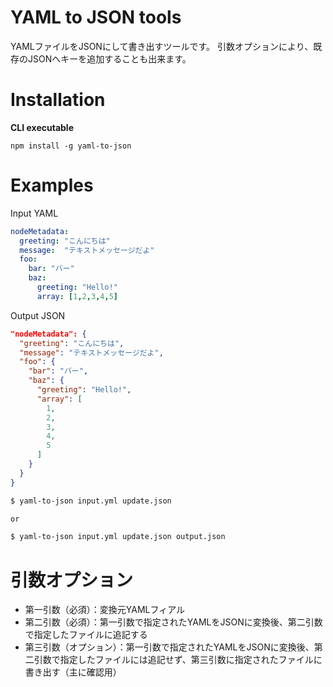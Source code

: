 # YAML to JSON tools

YAMLファイルをJSONにして書き出すツールです。
引数オプションにより、既存のJSONへキーを追加することも出来ます。

# Installation

**CLI executable**
```
npm install -g yaml-to-json
```

# Examples

Input YAML

```yaml
nodeMetadata:
  greeting: "こんにちは"
  message:  "テキストメッセージだよ"
  foo:
    bar: "バー"
    baz: 
      greeting: "Hello!"
      array: [1,2,3,4,5]
```

Output JSON

```json
"nodeMetadata": {
  "greeting": "こんにちは",
  "message": "テキストメッセージだよ",
  "foo": {
    "bar": "バー",
    "baz": {
      "greeting": "Hello!",
      "array": [
        1,
        2,
        3,
        4,
        5
      ]
    }
  }
}
```

```bash
$ yaml-to-json input.yml update.json

or

$ yaml-to-json input.yml update.json output.json
```

# 引数オプション

- 第一引数（必須）：変換元YAMLフィアル
- 第二引数（必須）：第一引数で指定されたYAMLをJSONに変換後、第二引数で指定したファイルに追記する
- 第三引数（オプション）：第一引数で指定されたYAMLをJSONに変換後、第二引数で指定したファイルには追記せず、第三引数に指定されたファイルに書き出す（主に確認用）
